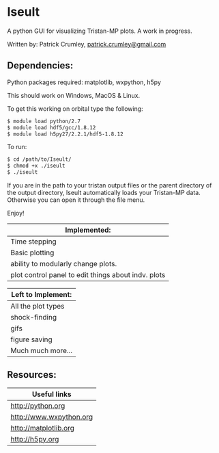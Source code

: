 # Iseult

A python GUI for visualizing Tristan-MP plots. A work in progress.

Written by:
Patrick Crumley, patrick.crumley@gmail.com

Dependencies:
-------------

Python packages required: matplotlib, wxpython, h5py

This should work on Windows, MacOS & Linux.

To get this working on orbital type the following:
```bash
$ module load python/2.7
$ module load hdf5/gcc/1.8.12
$ module load h5py27/2.2.1/hdf5-1.8.12
```

To run:

```bash
$ cd /path/to/Iseult/
$ chmod +x ./iseult
$ ./iseult
```

If you are in the path to your tristan output files or the parent directory of
the output directory, Iseult automatically loads your Tristan-MP data.
Otherwise you can open it through the file menu.

Enjoy!

| Implemented: |
| ------------ |
| Time stepping |
| Basic plotting |
| ability to modularly change plots. |
| plot control panel to edit things about indv. plots|


| Left to Implement:|
| ------------------ |
| All the plot types |
| shock-finding |
| gifs |
| figure saving |
| Much much more... |

Resources:
----------
| Useful links |
| ----------------------- |
| http://python.org
| http://www.wxpython.org |
| http://matplotlib.org |
| http://h5py.org |
